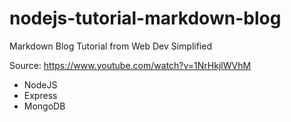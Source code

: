 # nodejs-tutorial-markdown-blog
Markdown Blog Tutorial from Web Dev Simplified

Source: https://www.youtube.com/watch?v=1NrHkjlWVhM

* NodeJS
* Express
* MongoDB
